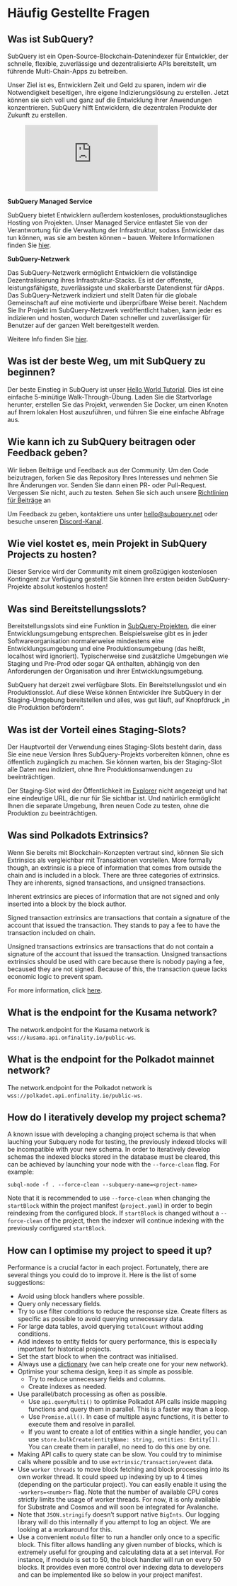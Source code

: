 # Häufig Gestellte Fragen

## Was ist SubQuery?

SubQuery ist ein Open-Source-Blockchain-Datenindexer für Entwickler, der schnelle, flexible, zuverlässige und dezentralisierte APIs bereitstellt, um führende Multi-Chain-Apps zu betreiben.

Unser Ziel ist es, Entwicklern Zeit und Geld zu sparen, indem wir die Notwendigkeit beseitigen, ihre eigene Indizierungslösung zu erstellen. Jetzt können sie sich voll und ganz auf die Entwicklung ihrer Anwendungen konzentrieren. SubQuery hilft Entwicklern, die dezentralen Produkte der Zukunft zu erstellen.

<figure class="video_container">
<iframe src="https://www.youtube.com/embed/gCpVz_mkWdo" title="Einführung in das SubQuery Network" frameborder="0" allow="accelerometer; autoplay; clipboard-write; encrypted-media; gyroscope; picture-in-picture" allowfullscree="true"></iframe>
</figure>

**SubQuery Managed Service**

SubQuery bietet Entwicklern außerdem kostenloses, produktionstaugliches Hosting von Projekten. Unser Managed Service entlastet Sie von der Verantwortung für die Verwaltung der Infrastruktur, sodass Entwickler das tun können, was sie am besten können – bauen. Weitere Informationen finden Sie [hier](/run_publish/publish.md).

**SubQuery-Netzwerk**

Das SubQuery-Netzwerk ermöglicht Entwicklern die vollständige Dezentralisierung ihres Infrastruktur-Stacks. Es ist der offenste, leistungsfähigste, zuverlässigste und skalierbarste Datendienst für dApps. Das SubQuery-Netzwerk indiziert und stellt Daten für die globale Gemeinschaft auf eine motivierte und überprüfbare Weise bereit.  Nachdem Sie Ihr Projekt im SubQuery-Netzwerk veröffentlicht haben, kann jeder es indizieren und hosten, wodurch Daten schneller und zuverlässiger für Benutzer auf der ganzen Welt bereitgestellt werden.

Weitere Info finden Sie [hier](/subquery_network/introduction.md).

## Was ist der beste Weg, um mit SubQuery zu beginnen?

Der beste Einstieg in SubQuery ist unser [Hello World Tutorial](/assets/pdf/Hello_World_Lab.pdf). Dies ist eine einfache 5-minütige Walk-Through-Übung. Laden Sie die Startvorlage herunter, erstellen Sie das Projekt, verwenden Sie Docker, um einen Knoten auf Ihrem lokalen Host auszuführen, und führen Sie eine einfache Abfrage aus.

## Wie kann ich zu SubQuery beitragen oder Feedback geben?

Wir lieben Beiträge und Feedback aus der Community. Um den Code beizutragen, forken Sie das Repository Ihres Interesses und nehmen Sie Ihre Änderungen vor. Senden Sie dann einen PR- oder Pull-Request. Vergessen Sie nicht, auch zu testen. Sehen Sie sich auch unsere <a href="http://localhost:8080/miscellaneous/contributing.html">Richtlinien für Beiträge</a> an

Um Feedback zu geben, kontaktiere uns unter hello@subquery.net oder besuche unseren [Discord-Kanal](https://discord.com/invite/78zg8aBSMG).

## Wie viel kostet es, mein Projekt in SubQuery Projects zu hosten?

Dieser Service wird der Community mit einem großzügigen kostenlosen Kontingent zur Verfügung gestellt! Sie können Ihre ersten beiden SubQuery-Projekte absolut kostenlos hosten!

## Was sind Bereitstellungsslots?

Bereitstellungsslots sind eine Funktion in [SubQuery-Projekten](https://project.subquery.network), die einer Entwicklungsumgebung entsprechen. Beispielsweise gibt es in jeder Softwareorganisation normalerweise mindestens eine Entwicklungsumgebung und eine Produktionsumgebung (das heißt, localhost wird ignoriert). Typischerweise sind zusätzliche Umgebungen wie Staging und Pre-Prod oder sogar QA enthalten, abhängig von den Anforderungen der Organisation und ihrer Entwicklungsumgebung.

SubQuery hat derzeit zwei verfügbare Slots. Ein Bereitstellungsslot und ein Produktionsslot. Auf diese Weise können Entwickler ihre SubQuery in der Staging-Umgebung bereitstellen und alles, was gut läuft, auf Knopfdruck „in die Produktion befördern“.

## Was ist der Vorteil eines Staging-Slots?

Der Hauptvorteil der Verwendung eines Staging-Slots besteht darin, dass Sie eine neue Version Ihres SubQuery-Projekts vorbereiten können, ohne es öffentlich zugänglich zu machen. Sie können warten, bis der Staging-Slot alle Daten neu indiziert, ohne Ihre Produktionsanwendungen zu beeinträchtigen.

Der Staging-Slot wird der Öffentlichkeit im [Explorer](https://explorer.subquery.network/) nicht angezeigt und hat eine eindeutige URL, die nur für Sie sichtbar ist. Und natürlich ermöglicht Ihnen die separate Umgebung, Ihren neuen Code zu testen, ohne die Produktion zu beeinträchtigen.

## Was sind Polkadots Extrinsics?

Wenn Sie bereits mit Blockchain-Konzepten vertraut sind, können Sie sich Extrinsics als vergleichbar mit Transaktionen vorstellen. More formally though, an extrinsic is a piece of information that comes from outside the chain and is included in a block. There are three categories of extrinsics. They are inherents, signed transactions, and unsigned transactions.

Inherent extrinsics are pieces of information that are not signed and only inserted into a block by the block author.

Signed transaction extrinsics are transactions that contain a signature of the account that issued the transaction. They stands to pay a fee to have the transaction included on chain.

Unsigned transactions extrinsics are transactions that do not contain a signature of the account that issued the transaction. Unsigned transactions extrinsics should be used with care because there is nobody paying a fee, becaused they are not signed. Because of this, the transaction queue lacks economic logic to prevent spam.

For more information, click [here](https://substrate.dev/docs/en/knowledgebase/learn-substrate/extrinsics).

## What is the endpoint for the Kusama network?

The network.endpoint for the Kusama network is `wss://kusama.api.onfinality.io/public-ws`.

## What is the endpoint for the Polkadot mainnet network?

The network.endpoint for the Polkadot network is `wss://polkadot.api.onfinality.io/public-ws`.

## How do I iteratively develop my project schema?

A known issue with developing a changing project schema is that when lauching your Subquery node for testing, the previously indexed blocks will be incompatible with your new schema. In order to iteratively develop schemas the indexed blocks stored in the database must be cleared, this can be achieved by launching your node with the `--force-clean` flag. For example:

```shell
subql-node -f . --force-clean --subquery-name=<project-name>
```

Note that it is recommended to use `--force-clean` when changing the `startBlock` within the project manifest (`project.yaml`) in order to begin reindexing from the configured block. If `startBlock` is changed without a `--force-clean` of the project, then the indexer will continue indexing with the previously configured `startBlock`.


## How can I optimise my project to speed it up?

Performance is a crucial factor in each project. Fortunately, there are several things you could do to improve it. Here is the list of some suggestions:

- Avoid using block handlers where possible.
- Query only necessary fields.
- Try to use filter conditions to reduce the response size. Create filters as specific as possible to avoid querying unnecessary data.
- For large data tables, avoid querying `totalCount` without adding conditions.
- Add indexes to entity fields for query performance, this is especially important for historical projects.
- Set the start block to when the contract was initialised.
- Always use a [dictionary](../tutorials_examples/dictionary.html#how-does-a-subquery-dictionary-work) (we can help create one for your new network).
- Optimise your schema design, keep it as simple as possible.
    - Try to reduce unnecessary fields and columns.
    - Create  indexes as needed.
- Use parallel/batch processing as often as possible.
    - Use `api.queryMulti()` to optimise Polkadot API calls inside mapping functions and query them in parallel. This is a faster way than a loop.
    - Use `Promise.all()`. In case of multiple async functions, it is better to execute them and resolve in parallel.
    - If you want to create a lot of entities within a single handler, you can use `store.bulkCreate(entityName: string, entities: Entity[])`. You can create them in parallel, no need to do this one by one.
- Making API calls to query state can be slow. You could try to minimise calls where possible and to use `extrinsic/transaction/event` data.
- Use `worker threads` to move block fetching and block processing into its own worker thread. It could speed up indexing by up to 4 times (depending on the particular project). You can easily enable it using the `-workers=<number>` flag. Note that the number of available CPU cores strictly limits the usage of worker threads. For now, it is only available for Substrate and Cosmos and will soon be integrated for Avalanche.
- Note that `JSON.stringify` doesn’t support native `BigInts`. Our logging library will do this internally if you attempt to log an object. We are looking at a workaround for this.
- Use a convenient `modulo` filter to run a handler only once to a specific block. This filter allows handling any given number of blocks, which is extremely useful for grouping and calculating data at a set interval. For instance, if modulo is set to 50, the block handler will run on every 50 blocks. It provides even more control over indexing data to developers and can be implemented like so below in your project manifest.